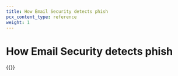 ```yaml
---
title: How Email Security detects phish
pcx_content_type: reference
weight: 1
---
```


# How Email Security detects phish

{{<render file="email-security/_detect-phish.md">}}